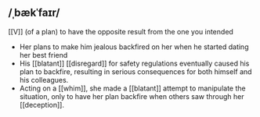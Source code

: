 ## /ˌbækˈfaɪr/  
[[V]]
(of a plan) to have the opposite result from the one you intended

- Her plans to make him jealous backfired on her when he started dating her best friend
- His [[blatant]] [[disregard]] for safety regulations eventually caused his plan to backfire, resulting in serious consequences for both himself and his colleagues.
- Acting on a [[whim]], she made a [[blatant]] attempt to manipulate the situation, only to have her plan backfire when others saw through her [[deception]].